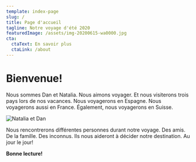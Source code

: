 ```yaml
---
template: index-page
slug: /
title: Page d'accueil
tagline: Notre voyage d'été 2020
featuredImage: /assets/img-20200615-wa0000.jpg
cta:
  ctaText: En savoir plus
  ctaLink: /about
---
```

# **Bienvenue!**

Nous sommes Dan et Natalia. Nous aimons voyager. Et nous visiterons trois pays lors de nos vacances. Nous voyagerons en Espagne. Nous voyagerons aussi en France. Également, nous voyagerons en Suisse.

![Natalia et Dan](/assets/img-20200615-wa0002.jpg "En route pour un été d'aventures!")

Nous rencontrerons différentes personnes durant notre voyage. Des amis. De la famille. Des inconnus. Ils nous aideront à décider notre destination. Au jour le jour!

**Bonne lecture!**